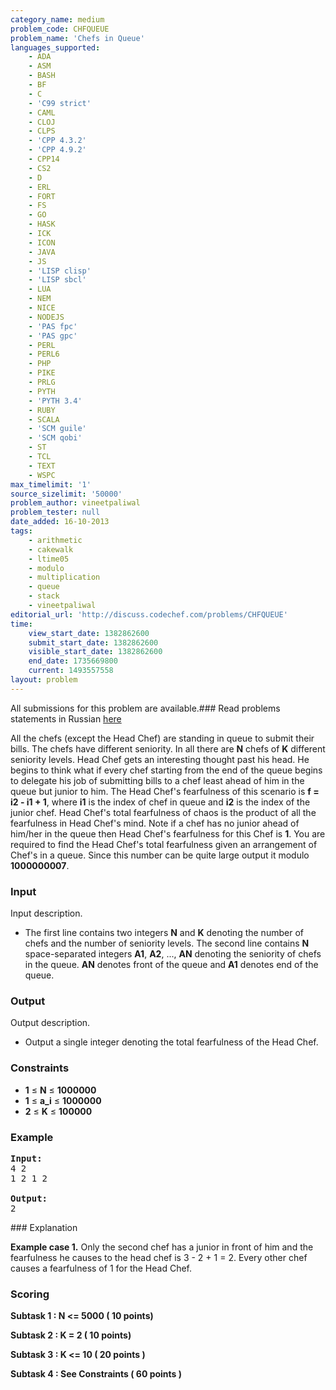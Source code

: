 ```yaml
---
category_name: medium
problem_code: CHFQUEUE
problem_name: 'Chefs in Queue'
languages_supported:
    - ADA
    - ASM
    - BASH
    - BF
    - C
    - 'C99 strict'
    - CAML
    - CLOJ
    - CLPS
    - 'CPP 4.3.2'
    - 'CPP 4.9.2'
    - CPP14
    - CS2
    - D
    - ERL
    - FORT
    - FS
    - GO
    - HASK
    - ICK
    - ICON
    - JAVA
    - JS
    - 'LISP clisp'
    - 'LISP sbcl'
    - LUA
    - NEM
    - NICE
    - NODEJS
    - 'PAS fpc'
    - 'PAS gpc'
    - PERL
    - PERL6
    - PHP
    - PIKE
    - PRLG
    - PYTH
    - 'PYTH 3.4'
    - RUBY
    - SCALA
    - 'SCM guile'
    - 'SCM qobi'
    - ST
    - TCL
    - TEXT
    - WSPC
max_timelimit: '1'
source_sizelimit: '50000'
problem_author: vineetpaliwal
problem_tester: null
date_added: 16-10-2013
tags:
    - arithmetic
    - cakewalk
    - ltime05
    - modulo
    - multiplication
    - queue
    - stack
    - vineetpaliwal
editorial_url: 'http://discuss.codechef.com/problems/CHFQUEUE'
time:
    view_start_date: 1382862600
    submit_start_date: 1382862600
    visible_start_date: 1382862600
    end_date: 1735669800
    current: 1493557558
layout: problem
---
```

All submissions for this problem are available.###  Read problems statements in Russian [here](http://www.codechef.com/download/translated/LTIME05/russian/CHFQUEUE.pdf)

All the chefs (except the Head Chef) are standing in queue to submit their bills. The chefs have different seniority. In all there are **N** chefs of **K** different seniority levels. Head Chef gets an interesting thought past his head. He begins to think what if every chef starting from the end of the queue begins to delegate his job of submitting bills to a chef least ahead of him in the queue but junior to him. The Head Chef's fearfulness of this scenario is **f = i2 - i1 + 1**, where **i1** is the index of chef in queue and **i2** is the index of the junior chef. Head Chef's total fearfulness of chaos is the product of all the fearfulness in Head Chef's mind. Note if a chef has no junior ahead of him/her in the queue then Head Chef's fearfulness for this Chef is **1**. You are required to find the Head Chef's total fearfulness given an arrangement of Chef's in a queue. Since this number can be quite large output it modulo **1000000007**.

### Input

Input description.

- The first line contains two integers **N** and  **K**  denoting the number of chefs and the number of seniority levels. The second line contains **N** space-separated integers **A1**, **A2**, ..., **AN** denoting the seniority of chefs in the queue. **AN** denotes front of the queue and **A1** denotes end of the queue.

### Output

Output description.

- Output a single integer denoting the total fearfulness of the Head Chef.

### Constraints

- **1** ≤ **N** ≤ **1000000**
- **1** ≤ **a\_i** ≤ **1000000**
- **2** ≤ **K** ≤ **100000**

### Example

<pre><b>Input:</b>
4 2
1 2 1 2

<b>Output:</b>
2
</pre>### Explanation

**Example case 1.** Only the second chef has a junior in front of him and the fearfulness he causes to the head chef is 3 - 2 + 1 = 2. Every other chef causes a fearfulness of 1 for the Head Chef.

### Scoring

**Subtask 1 : N <= 5000 ( 10 points)** 

 **Subtask 2 : K = 2 ( 10 points)**  

 **Subtask 3 : K <= 10 ( 20 points )**  

 **Subtask 4 : See Constraints ( 60 points )**
